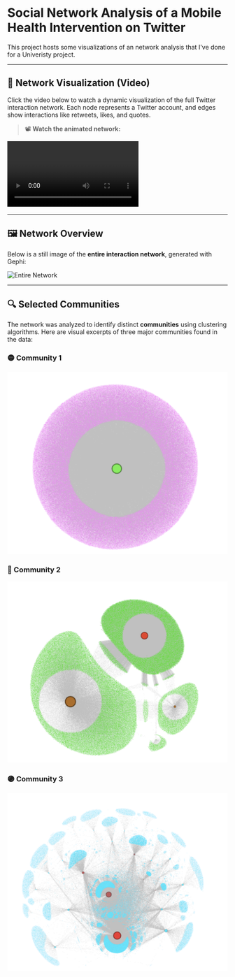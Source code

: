 # Social Network Analysis of a Mobile Health Intervention on Twitter 

This project hosts some visualizations of an network analysis that I've done for a Univeristy project.

---

## 🎥 Network Visualization (Video)

Click the video below to watch a dynamic visualization of the full Twitter interaction network. Each node represents a Twitter account, and edges show interactions like retweets, likes, and quotes.

> 📽️ **Watch the animated network:** 

![Network Visualization](network_visualization.MP4)

---

## 🖼️ Network Overview

Below is a still image of the **entire interaction network**, generated with Gephi:

![Entire Network](entire_network.png)

---

## 🔍 Selected Communities

The network was analyzed to identify distinct **communities** using clustering algorithms. Here are visual excerpts of three major communities found in the data:

### 🟡 Community 1
![Community 1](community_1.png)

### 🔵 Community 2
![Community 2](community_2.png)

### 🟣 Community 3
![Community 3](community_3.png)
